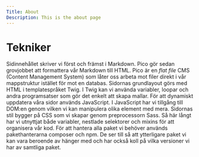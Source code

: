 ```yaml
---
Title: About
Description: This is the about page
---
```


Tekniker
==========================
Sidinnehållet skriver vi först och främst i Markdown. Pico gör sedan grovjobbet att formattera vår Markdown till HTML. Pico är en *flat file* CMS (Content Management System) som låter oss arbeta mot filer direkt i vår mappstruktur istället för mot en databas. Sidornas grundlayout görs med HTML i templatespråket Twig. I Twig kan vi använda variabler, loopar och andra programsatser som gör det enkelt att skapa mallar. För att dynamiskt uppdatera våra sidor används JavaScript. I JavaScript har vi tillgång till DOM:en genom vilken vi kan manipulera olika element med mera. Sidornas stil bygger på CSS som vi skapar genom preprocessorn Sass. Så här långt har vi utnyttjat både variabler, nestlade selektorer och mixins för att organisera vår kod. För att hantera alla paket vi behöver används pakethanterarna composer och npm. De ser till så att ytterligare paket vi kan vara beroende av hänger med och har också koll på vilka versioner vi har av samtliga paket.
